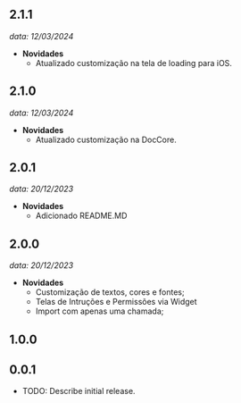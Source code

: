 ## 2.1.1

_data: 12/03/2024_

- **Novidades**
  - Atualizado customização na tela de loading para iOS.

## 2.1.0

_data: 12/03/2024_

- **Novidades**
  - Atualizado customização na DocCore.

## 2.0.1

_data: 20/12/2023_

- **Novidades**
  - Adicionado README.MD

## 2.0.0

_data: 20/12/2023_

- **Novidades**
  - Customização de textos, cores e fontes;
  - Telas de Intruções e Permissões via Widget
  - Import com apenas uma chamada;

## 1.0.0

## 0.0.1

- TODO: Describe initial release.
